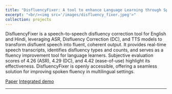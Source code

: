 ```yaml
---
title: "DisfluencyFixer: A tool to enhance Language Learning through Speech To Speech Disfluency Correction"
excerpt: "<br/><img src='/images/disfluency_fixer.jpeg'>"
collection: projects
---
```


DisfluencyFixer is a speech-to-speech disfluency correction tool for English and Hindi, leveraging ASR, Disfluency Correction (DC), and TTS models to transform disfluent speech into fluent, coherent output. It provides real-time speech transcripts, identifies disfluency types and counts, and serves as a fluency improvement tool for language learners. Subjective evaluation scores of 4.26 (ASR), 4.29 (DC), and 4.42 (ease-of-use) highlight its effectiveness. DisfluencyFixer is openly accessible, offering a seamless solution for improving spoken fluency in multilingual settings.

[Paper](https://www.isca-archive.org/interspeech_2023/bhat23_interspeech.pdf) [Integrated demo](https://www.cfilt.iitb.ac.in/ssmt/speech2speech)

---
